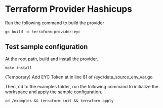 # Terraform Provider Hashicups

Run the following command to build the provider

```shell
go build -o terraform-provider-eyc
```

## Test sample configuration

At the root path, build and install the provider.

```shell
make install
```

(Temporary) Add EYC Token at in line 81 of /eyc/data_source_env_var.go

Then, cd to the examples folder, run the following command to initialize the workspace and apply the sample configuration.

```shell
cd /examples && terraform init && terraform apply
```
